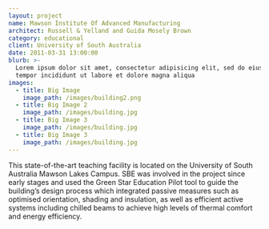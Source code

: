 ```yaml
---
layout: project
name: Mawson Institute Of Advanced Manufacturing
architect: Russell & Yelland and Guida Mosely Brown
category: educational
client: University of South Australia
date: 2011-03-31 13:00:00
blurb: >-
  Lorem ipsum dolor sit amet, consectetur adipisicing elit, sed do eiusmod
  tempor incididunt ut labore et dolore magna aliqua
images:
  - title: Big Image
    image_path: /images/building2.png
  - title: Big Image 2
    image_path: /images/building.jpg
  - title: Big Image 3
    image_path: /images/building.jpg
  - title: Big Image 3
    image_path: /images/building.jpg
---
```



This state-of-the-art teaching facility is located on the University of South Australia Mawson Lakes Campus. SBE was involved in the project since early stages and used the Green Star Education Pilot tool to guide the building’s design process which integrated passive measures such as optimised orientation, shading and insulation, as well as efficient active systems including chilled beams to achieve high levels of thermal comfort and energy efficiency.